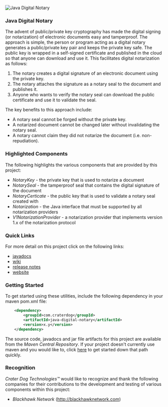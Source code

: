 ![Java Digital Notary](https://github.com/craterdog/java-digital-notary/blob/master/docs/images/seal.jpg)

### Java Digital Notary
The advent of public/private key cryptography has made the digital signing (or notarization)
of electronic documents easy and tamperproof.  The approach is simple, the person or program
acting as a digital notary generates a public/private key pair and keeps the private key
safe.  The public key is wrapped in a self-signed certificate and published in the cloud
so that anyone can download and use it.  This facilitates digital notarization as follows:
 1. The notary creates a digital signature of an electronic document using the private key.
 1. The notary attaches the signature as a notary seal to the document and publishes it.
 1. Anyone who wants to verify the notary seal can download the public certificate and use
it to validate the seal.

The key benefits to this approach include:
 * A notary seal cannot be forged without the private key.
 * A notarized document cannot be changed later without invalidating the notary seal.
 * A notary cannot claim they did not notarize the document (i.e. non-repudiation).

### Highlighted Components
The following highlights the various components that are provided by this project:

 * *NotaryKey* - the private key that is used to notarize a document
 * *NotarySeal* - the tamperproof seal that contains the digital signature of the document
 * *NotaryCerticate* - the public key that is used to validate a notary seal created with
 * *Notarization* - the Java interface that must be supported by all notarization providers
 * *V1NotarizationProvider* - a notarization provider that implements version 1.x of the
notarization protocol

### Quick Links
For more detail on this project click on the following links:

 * [javadocs](http://craterdog.github.io/java-digital-notary/latest/index.html)
 * [wiki](https://github.com/craterdog/java-digital-notary/wiki)
 * [release notes](https://github.com/craterdog/java-digital-notary/wiki/releases)
 * [website](http://craterdog.com)

### Getting Started
To get started using these utilities, include the following dependency in your maven pom.xml file:

```xml
    <dependency>
        <groupId>com.craterdog</groupId>
        <artifactId>java-digital-notary</artifactId>
        <version>x.y</version>
    </dependency>
```

The source code, javadocs and jar file artifacts for this project are available from the
*Maven Central Repository*. If your project doesn't currently use maven and you would like to,
click [here](https://github.com/craterdog/maven-parent-poms) to get started down that path quickly.

### Recognition
*Crater Dog Technologies™* would like to recognize and thank the following
companies for their contributions to the development and testing of various
components within this project:

 * *Blackhawk Network* (http://blackhawknetwork.com)
